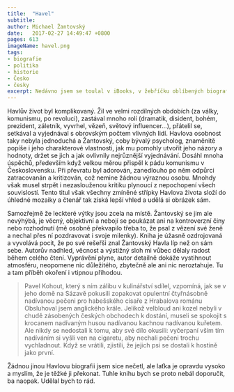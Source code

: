 ```yaml
---
title:  "Havel"
subtitle:
author: Michael Žantovský
date:   2017-02-27 14:49:47 +0800
pages: 613
imageName: havel.png
tags:
- biografie
- politika
- historie
- Česko
- česky
excerpt: Nedávno jsem se toulal v iBooks, v žebříčku oblíbených biografií. Hodně titulů vypadalo velmi lákavě, ale pobyt v komunistické Číně mě často přiměje přemýšlet o politice, svobodě i našem minulém režimu, proto mne nejvíc zaujal Havel. Tohle dílo napsal jeho dlouholetý přítel a jeden z nejbližších spolupracovníků Michael Žantovský. A číst ho je radost!
---
```

Havlův život byl komplikovaný. Žil ve velmi rozdílných obdobích (za války, komunismu, po revoluci), zastával mnoho rolí (dramatik, disident, bohém, prezident, záletník, vyvrhel, vězeň, světový influencer…), přátelil se, setkával a vyjednával s obrovským počtem vlivných lidí. Havlova osobnost taky nebyla jednoduchá a Žantovský, coby bývalý psycholog, znaměnitě popíše i jeho charakterové vlastnosti, jak mu pomohly utvořit jeho názory a hodnoty, držet se jich a jak ovlivnily nejrůznější vyjednávání. Dosáhl mnoha úspěchů, především když velkou měrou přispěl k pádu komunismu v Československu. Při převratu byl adorován, zanedlouho po něm odpůrci zatracovanán a kritizován, což nemine žádnou výraznou osobu. Mnohdy však musel strpět i nezaslouženou kritiku plynoucí z nepochopení všech souvislostí. Tento titul však všechny zmíněné střípky Havlova života složí do úhledné mozaiky a čtenář tak získá lepší vhled a udělá si obrázek sám.

Samozřejmě že leckteré výtky jsou zcela na místě. Žantovský se jim ale nevýhýbá, je věcný, objektivní a nebojí se poukázat ani na kontroverzní činy nebo rozhodnutí (mě osobně překvapilo třeba to, že psal z vězení své ženě a nechal přes ní pozdravovat i svoje milenky). Kniha je úžasně ozdrojovaná a vyvolává pocit, že po své rešeřši znal Žantovský Havla líp než on sám sebe. Autorův nadhled, věcnost a výstižný sloh mi vůbec dělaly radost během celého čtení. Vyprávění plyne, autor detailně dokáže vystihnout atmosféru, neopomene nic důležitého, zbytečně ale ani nic neroztahuje. Tu a tam příběh okoření i vtipnou příhodou.

>Pavel Kohout, který s ním zálibu v kulinářství sdílel, vzpomíná, jak se v jeho domě na Sázavě pokusili zopakovat opulentní čtyřnásobně nadívanou pečeni pro habešského císaře z Hrabalova románu Obsluhoval jsem anglického krále. Jelikož velbloud ani kozel nebyli v chudě zásobených českých obchodech k dostání, museli se spokojit s krocanem nadívaným husou nadívanou kachnou nadívanou kuřetem. Ale nikdy se nedostali k tomu, aby své dílo okusili: vyčerpaní vším tím nadíváním si vyšli ven na cigaretu, aby nechali pečeni trochu vychladnout. Když se vrátili, zjistili, že jejich psi se dostali k hostině jako první.

Žádnou jinou Havlovu biografii jsem sice nečetl, ale laťka je opravdu vysoko a myslím, že je těžké ji překonat. Tuhle knihu bych se proto nebál doporučit, ba naopak. Udělal bych to rád.
